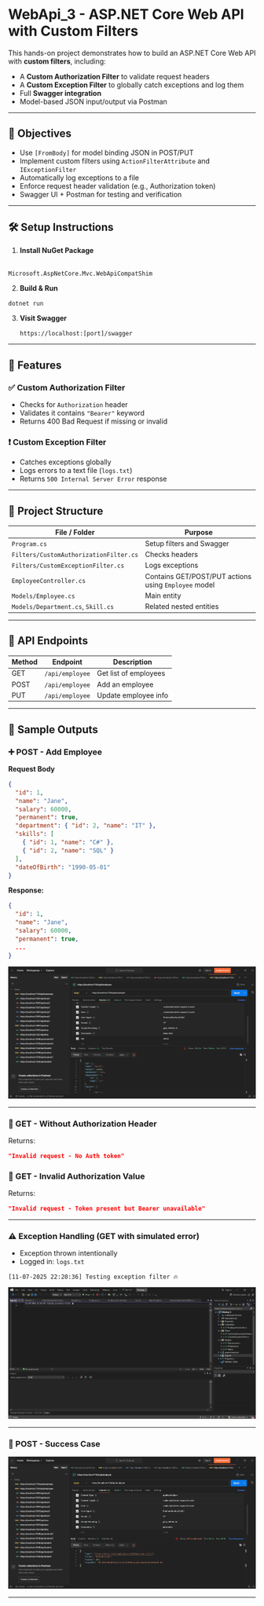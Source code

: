 
# WebApi_3 - ASP.NET Core Web API with Custom Filters

This hands-on project demonstrates how to build an ASP.NET Core Web API with **custom filters**, including:

- A **Custom Authorization Filter** to validate request headers
- A **Custom Exception Filter** to globally catch exceptions and log them
- Full **Swagger integration**
- Model-based JSON input/output via Postman

---

## 🎯 Objectives

- Use `[FromBody]` for model binding JSON in POST/PUT
- Implement custom filters using `ActionFilterAttribute` and `IExceptionFilter`
- Automatically log exceptions to a file
- Enforce request header validation (e.g., Authorization token)
- Swagger UI + Postman for testing and verification

---

## 🛠️ Setup Instructions

1. **Install NuGet Package**
```

Microsoft.AspNetCore.Mvc.WebApiCompatShim

````

2. **Build & Run**
```bash
dotnet run
````

3. **Visit Swagger**

   ```
   https://localhost:[port]/swagger
   ```

---

## 🧩 Features

### ✅ Custom Authorization Filter

* Checks for `Authorization` header
* Validates it contains `"Bearer"` keyword
* Returns 400 Bad Request if missing or invalid

### ❗ Custom Exception Filter

* Catches exceptions globally
* Logs errors to a text file (`logs.txt`)
* Returns `500 Internal Server Error` response

---

## 📁 Project Structure

| File / Folder                          | Purpose                                              |
| -------------------------------------- | ---------------------------------------------------- |
| `Program.cs`                           | Setup filters and Swagger                            |
| `Filters/CustomAuthorizationFilter.cs` | Checks headers                                       |
| `Filters/CustomExceptionFilter.cs`     | Logs exceptions                                      |
| `EmployeeController.cs`                | Contains GET/POST/PUT actions using `Employee` model |
| `Models/Employee.cs`                   | Main entity                                          |
| `Models/Department.cs`, `Skill.cs`     | Related nested entities                              |

---

## 📄 API Endpoints

| Method | Endpoint        | Description           |
| ------ | --------------- | --------------------- |
| GET    | `/api/employee` | Get list of employees |
| POST   | `/api/employee` | Add an employee       |
| PUT    | `/api/employee` | Update employee info  |

---

## 🧪 Sample Outputs

### ➕ POST - Add Employee

**Request Body**

```json
{
  "id": 1,
  "name": "Jane",
  "salary": 60000,
  "permanent": true,
  "department": { "id": 2, "name": "IT" },
  "skills": [
    { "id": 1, "name": "C#" },
    { "id": 2, "name": "SQL" }
  ],
  "dateOfBirth": "1990-05-01"
}
```

**Response:**

```json
{
  "id": 1,
  "name": "Jane",
  "salary": 60000,
  "permanent": true,
  ...
}
```

![alt text](Outputs\POST.png)

---

### 🔐 GET - Without Authorization Header

Returns:

```json
"Invalid request - No Auth token"
```

### 🔐 GET - Invalid Authorization Value

Returns:

```json
"Invalid request - Token present but Bearer unavailable"
```

---

### ⚠️ Exception Handling (GET with simulated error)

* Exception thrown intentionally
* Logged in: `logs.txt`

```
[11-07-2025 22:20:36] Testing exception filter 🔥
```

![alt text](Outputs\logs.png)

---

### 🧾 POST - Success Case

![alt text](Outputs\POST1.png)

---
